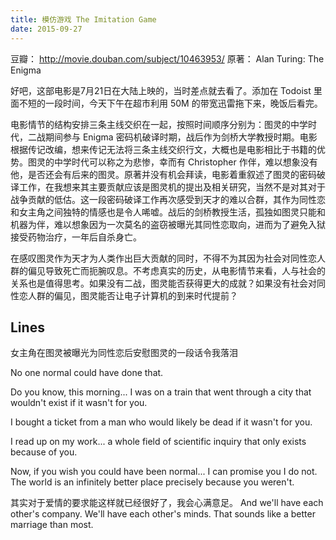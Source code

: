 ```yaml
---
title: 模仿游戏 The Imitation Game
date: 2015-09-27
---
```


豆瓣： http://movie.douban.com/subject/10463953/
原著：  Alan Turing: The Enigma

好吧，这部电影是7月21日在大陆上映的，当时差点就去看了。添加在 Todoist  里面不短的一段时间，今天下午在超市利用 50M 的带宽迅雷拖下来，晚饭后看完。

电影情节的结构安排三条主线交织在一起，按照时间顺序分别为：图灵的中学时代，二战期间参与 Enigma 密码机破译时期，战后作为剑桥大学教授时期。电影根据传记改编，想来传记无法将三条主线交织行文，大概也是电影相比于书籍的优势。图灵的中学时代可以称之为悲惨，幸而有 Christopher 作伴，难以想象没有他，是否还会有后来的图灵。原著并没有机会拜读，电影着重叙述了图灵的密码破译工作，在我想来其主要贡献应该是图灵机的提出及相关研究，当然不是对其对于战争贡献的低估。这一段密码破译工作再次感受到天才的难以合群，其作为同性恋和女主角之间独特的情感也是令人唏嘘。战后的剑桥教授生活，孤独如图灵只能和机器为伴，难以想象因为一次莫名的盗窃被曝光其同性恋取向，进而为了避免入狱接受药物治疗，一年后自杀身亡。

在感叹图灵作为天才为人类作出巨大贡献的同时，不得不为其因为社会对同性恋人群的偏见导致死亡而扼腕叹息。不考虑真实的历史，从电影情节来看，人与社会的关系也是值得思考。如果没有二战，图灵能否获得更大的成就？如果没有社会对同性恋人群的偏见，图灵能否让电子计算机的到来时代提前？

## Lines
女主角在图灵被曝光为同性恋后安慰图灵的一段话令我落泪

No one normal could have done that. 

Do you know, this morning... I was on a train that went through a city that wouldn't exist if it wasn't for you. 

I bought a ticket from a man who would likely be dead if it wasn't for you. 

I read up on my work... a whole field of scientific inquiry that only exists because of you. 

Now, if you wish you could have been normal... I can promise you I do not.  The world is an infinitely better place precisely because you weren't.


其实对于爱情的要求能这样就已经很好了，我会心满意足。
And we'll have each other's company. We'll have each other's minds. That sounds like a better marriage than most.